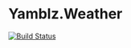# Yamblz.Weather
[![Build Status](https://travis-ci.org/sasd97/Yamblz.Weather.svg?branch=dev)](https://travis-ci.org/sasd97/Yamblz.Weather)


